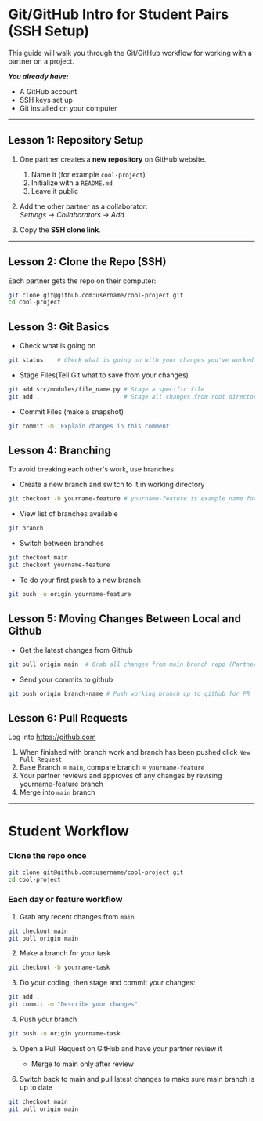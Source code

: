 # Git/GitHub Intro for Student Pairs (SSH Setup)

This guide will walk you through the Git/GitHub workflow for working with a partner on a project.  

***You already have:***

* A GitHub account  
* SSH keys set up  
* Git installed on your computer  

---

## Lesson 1: Repository Setup

1. One partner creates a **new repository** on GitHub website. 
 
   1. Name it (for example `cool-project`)  
   2. Initialize with a `README.md`  
   3. Leave it public 

2. Add the other partner as a collaborator:  
   *Settings → Collaborators → Add*  

3. Copy the **SSH clone link**.

---

## Lesson 2: Clone the Repo (SSH)

Each partner gets the repo on their computer:

```bash
git clone git@github.com:username/cool-project.git
cd cool-project
```

## Lesson 3: Git Basics

- Check what is going on

```bash
git status    # Check what is going on with your changes you've worked on
```

- Stage Files(Tell Git what to save from your changes)

```bash
git add src/modules/file_name.py # Stage a specific file
git add .                        # Stage all changes from root directory
```
- Commit Files (make a snapshot)

```bash
git commit -m 'Explain changes in this comment'
```

## Lesson 4: Branching

To avoid breaking each other's work, use branches

- Create a new branch and switch to it in working directory

```bash
git checkout -b yourname-feature # yourname-feature is example name for branch
```
- View list of branches available

```bash
git branch
```
- Switch between branches

```bash
git checkout main
git checkout yourname-feature
```
- To do your first push to a new branch

```bash
git push -u origin yourname-feature
```

## Lesson 5: Moving Changes Between Local and Github

-  Get the latest changes from Github

```bash
git pull origin main  # Grab all changes from main branch repo (Partner's changes)
```

- Send your commits to github

```bash
git push origin branch-name # Push working branch up to github for PR
```

## Lesson 6: Pull Requests
Log into https://github.com

1. When finished with branch work and branch has been pushed click `New Pull Request`
2. Base Branch = `main`, compare branch = `yourname-feature`
3. Your partner reviews and approves of any changes by revising yourname-feature branch
4. Merge into `main` branch  

---

# Student Workflow

### Clone the repo once  

```bash
git clone git@github.com:username/cool-project.git
cd cool-project
```

### Each day or feature workflow

1. Grab any recent changes from `main`
```bash
git checkout main
git pull origin main
```

2. Make a branch for your task

```bash
git checkout -b yourname-task
```
3. Do your coding, then stage and commit your changes:

```bash
git add .
git commit -m "Describe your changes"
```

4. Push your branch

```bash
git push -u origin yourname-task
```

5. Open a Pull Request on GitHub and have your partner review it
   - Merge to main only after review
  
6. Switch back to main and pull latest changes to make sure main branch is up to date

```bash
git checkout main
git pull origin main
```